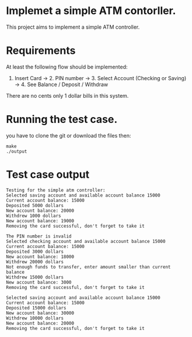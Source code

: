 # Implemet a simple ATM contorller.

This project aims to implement a simple ATM controller.

# Requirements

At least the following flow should be implemented:
1. Insert Card -> 2. PIN number -> 3. Select Account (Checking or Saving) -> 4. See Balance / Deposit / Withdraw

There are no cents only 1 dollar bills in this system.

# Running the test case.
you have to clone the git or download the files then:

```
make
./output
```

# Test case output
```
Testing for the simple atm controller:
Selected saving account and available account balance 15000
Current account balance: 15000
Deposited 5000 dollars
New account balance: 20000
Withdrew 1000 dollars
New account balance: 19000
Removing the card successful, don't forget to take it

The PIN number is invalid
Selected checking account and available account balance 15000
Current account balance: 15000
Deposited 3000 dollars
New account balance: 18000
Withdrew 20000 dollars
Not enough funds to transfer, enter amount smaller than current balance
Withdrew 15000 dollars
New account balance: 3000
Removing the card successful, don't forget to take it

Selected saving account and available account balance 15000
Current account balance: 15000
Deposited 15000 dollars
New account balance: 30000
Withdrew 10000 dollars
New account balance: 20000
Removing the card successful, don't forget to take it
```

